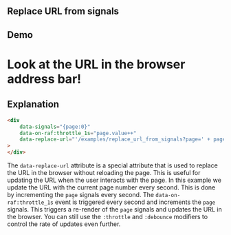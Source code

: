 ## Replace URL from signals

## Demo

<div
    data-signals="{page:0}"
    data-on-raf:throttle_1s="page.value++"
    data-replace-url="'/examples/replace_url_from_signals?page=' + page.value"
>
</div>

# Look at the URL in the browser address bar!

## Explanation

```html
<div
    data-signals="{page:0}"
    data-on-raf:throttle_1s="page.value++"
    data-replace-url="'/examples/replace_url_from_signals?page=' + page.value"
>
</div>
```

The `data-replace-url` attribute is a special attribute that is used to replace the URL in the browser without reloading the page. This is useful for updating the URL when the user interacts with the page. In this example we update the URL with the current page number every second. This is done by incrementing the `page` signals every second. The `data-on-raf:throttle_1s` event is triggered every second and increments the `page` signals. This triggers a re-render of the `page` signals and updates the URL in the browser. You can still use the `:throttle` and `:debounce` modifiers to control the rate of updates even further.
